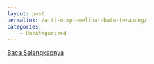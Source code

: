 ```yaml
---
layout: post
permalink: /arti-mimpi-melihat-batu-terapung/
categories:
    - Uncategorized
---
```


[Baca Selengkapnya](/02)
